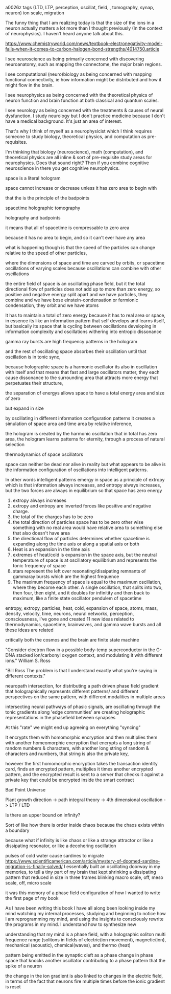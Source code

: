 a0026z
tags (LTD, LTP, perception, oscillat, field, , tomography, synap, neuron) ion scale, migration 

The funny thing that I am realizing today is that the size of the ions in a neuron actually matters a lot more than I thought previously (In the context of neurophysics). I haven't heard anyone talk about this. 

https://www.chemistryworld.com/news/textbook-electronegativity-model-fails-when-it-comes-to-carbon-halogen-bond-strengths/4014750.article

I see neuroscience as being primarily concerned with discovering neuroanatomy, such as mapping the connectome, the major brain regions.

I see computational (neuro)biology as being concerned with mapping functional connectivity, ie how information might be distributed and how it might flow in the brain.

I see neurophysics as being concerned with the theoretical physics of neuron function and brain function at both classical and quantum scales.

I see neurology as being concerned with the treatments & causes of neural dysfunction. I study neurology but I don't practice medicine because I don't have a medical background. It's just an area of interest.

That's why I think of myself as a neurophysicist which I think requires someone to study biology, theoretical physics, and computation as pre-requisites.

I'm thinking that biology (neuroscience), math (computation), and theoretical physics are all inline & sort of pre-requisite study areas for neurophysics. Does that sound right? Then if you combine cognitive neuroscience in there you get cognitive neurophysics.

space is a literal hologram

space cannot increase or decrease unless it has zero area to begin with

that the is the principle of the badpoints 

spacetime holographic tomography

holography and badpoints

it means that all of spacetime is compressable to zero area

because it has no area to begin, and so it can't ever have any area

what is happening though is that the speed of the particles can change relative to the speed of other particles,

where the dimensions of space and time are carved by orbits, or spacetime oscillations of varying scales because oscillations can combine with other oscillations

the entire field of space is an oscillating phase field, but it the total directional flow of particles does not add up to more than zero energy, so positive and negative energy split apart and we have particles, they combine and we have bose einstein-condensation or fermionic condensation, they orbit and we have atoms

It has to maintain a total of zero energy because it has to real area or space, in essence its like an information pattern that self develops and learns itself, but basically its space that is cycling between oscillations developing in information complexity and oscillations withering into entropic dissonance

gamma ray bursts are high frequency patterns in the hologram

and the rest of oscillating space absorbes their oscillation until that oscillation is in tonic sync, 

because holographic space is a harmonic oscillator its also in oscillation with itself and that means that fast and large oscillators matter, they each cause dissonance to the surrounding area that attracts more energy that perpetuates their structure, 

the separation of energys allows space to have a total energy area and size of zero

but expand in size

by oscillating in different information configuration patterns it creates a simulation of space area and time area by relative inference, 

the hologram is created by the harmonic oscillation that in total has zero area, the hologram learns patterns for eternity, through a process of natural selection

thermodynamics of space oscillators 

space can neither be dead nor alive in reality but what appears to be alive is the information configuration of oscillations into intelligent patterns.

In other words intelligent patterns emergy in space as a principle of extropy which is that information always increases, and entropy always increases, but the two forces are always in equilibrium so that space has zero energy

1. extropy always increases
2. extropy and entropy are inverted forces like positive and negative charge.
3. the total of the charges has to be zero
4. the total direction of particles space has to be zero other wise something with no real area would have relative area to something else that also doesn't have area
5. the directional flow of particles determines whether spacetime is expanding along the time axis or along a spatial axis or both
6. Heat is an expansion in the time axis
7. extremes of heat/cold is expansion in the space axis, but the neutral temperature of space is at oscillatory equilibrium and represents the tonic frequency of space
10. stars represent the left over resonating/dissipating remnants of gammaray bursts which are the highest frequence
11. The maximum frequency of space is equal to the maximum oscillation, where they become each other. A single oscillation, that splits into two, then four, then eight, and it doubles for infinitity and then back to maximum, like a finite state oscillator pendulem of spacetime

entropy, extropy, particles, heat, cold, expansion of space, atoms, mass, density, velocity, time, neurons, neural networks, perception, consciousness, I've gone and created 11 new ideas related to thermodynamics, spacetime, brainwaves, and gamma wave bursts and all these ideas are related

critically both the cosmos and the brain are finite state machine

"Consider electron flow in a possible body-temp superconductor in the G-DNA stacked ion/carbonyl oxygen context, and modulating it with different ions." William S. Ross

"Bill Ross The problem is that I understand exactly what you're saying in different contexts."

neuropath intersection, for distributing a path driven phase field gradient that holographically represents different patterns/ and different perspectives on the same pattern, with different modalities in multiple areas

intersecting neural pathways of phasic signals, are oscillating through the tonic gradients along 'edge communities' are creating holographic representations in the phasefield between synapses

At this "rate" we might end up agreeing on everything "syncing"



It encrypts them with homomorphic encryption and then multiplies them with another homeomorphic encryption that encrypts a long string of random numbers & characters, with another long string of random & characters and numbers, that string is also the private key,

however the first homomorphic encryption takes the transaction identity card, finds an encrypted pattern, multiplies it times another encrypted pattern, and the encrypted result is sent to a server that checks it against a private key that could be encrypted inside the smart contract

Bad Point Universe

Plant growth direction -> path integral theory -> 4th dimensional oscillation -> LTP / LTD 

Is there an upper bound on infinity?

Sort of like how there is order inside chaos because the chaos exists within a boundary

because what if infinity is like chaos or like a strange attractor or like a dissipating resonator, or like a decohering oscillation

pulses of cold water cause sardines to migrate https://www.scientificamerican.com/article/mystery-of-doomed-sardine-migration-is-finally-solved/
I essentially built an oscillating doorway
in my memories, to tell a tiny part of my brain that kept shrinking a dissipating pattern that reduced in size in three frames blinking macro scale, off, meso scale, off, micro scale

it was this memory of a phase field configuration of how I wanted to write the first page of my book

As I have been writing this book I have all along been looking inside my mind watching my internal processes, studying and beginning to notice how I am reprogramming my mind, and using the insights to consciously rewrite the programs in my mind. I understand how to synthesize new 

understanding that my mind is a phase field, with a holographic soliton multi frequence range (solitons in fields of electric(ion movement), magnetic(ion), mechanical (acoustic), chemical(waves), and thermo (heat)

 pattern being emitted in the synaptic cleft as a phase change in phase space that knocks another oscillator contributing to a phase pattern that the spike of a neuron 

 the change in the ion gradient is also linked to changes in the electric field, in terms of the fact that neurons fire multiple times before the ionic gradient is reset

 


